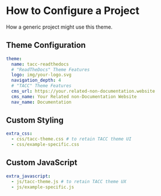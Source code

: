 # How to Configure a Project

How a generic project might use this theme.

## Theme Configuration

```yaml
theme:
  name: tacc-readthedocs
  # "ReadTheDocs" Theme Features
  logo: img/your-logo.svg
  navigation_depth: 4
  # "TACC" Theme Features
  cms_url: https://your.related-non-documentation.website
  cms_name: Your Related non-Documentation Website
  nav_name: Documentation
```

## Custom Styling

```yaml
extra_css:
  - css/tacc-theme.css # to retain TACC theme UI
  - css/example-specific.css
```

## Custom JavaScript

```yaml
extra_javascript:
  - js/tacc-theme.js # to retain TACC theme UX
  - js/example-specific.js
```
